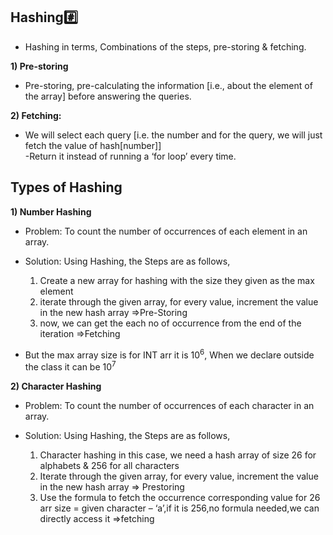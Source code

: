 ## Hashing#️⃣

   - Hashing in terms, Combinations of the steps, pre-storing & fetching.
    
**1) Pre-storing**
    
   - Pre-storing, pre-calculating the information [i.e., about the element of the array] before answering the queries.

**2) Fetching:**

   - We will select each query [i.e. the number and for the query, we will just fetch the value of hash[number]]  
   -Return it instead of running a ‘for loop’ every time.

## Types of Hashing

**1) Number Hashing**

  - Problem: To count the number of occurrences of each element in an array.
  - Solution: Using Hashing, the Steps are as follows,
    
      1)  Create a new array for hashing with the size they given as  the max element
      2)  iterate through the given array, for every value, increment the value in the new hash array =>Pre-Storing
      3)  now, we can get the each no of occurrence from the end of the iteration =>Fetching
  - But the max array size is for INT arr it is 10<sup>6</sup>, When we declare outside the class it can be 10<sup>7</sup>

  **2) Character Hashing**
   - Problem: To count the number of occurrences of each character in an array.
   - Solution: Using Hashing, the Steps are as follows,
     
     1) Character hashing in this case, we need a hash array of size 26 for alphabets & 256 for all characters
     2) Iterate through the given array, for every value, increment the value in the new hash array => Prestoring
     3) Use the formula to fetch the occurrence corresponding value for 26 arr size = given character – ‘a’,if it is 256,no formula needed,we can directly access it =>fetching

